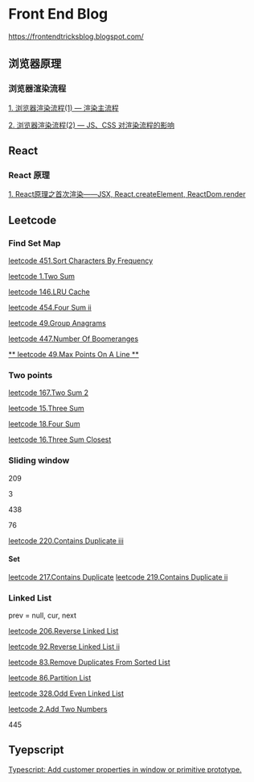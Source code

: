 # Front End Blog 
https://frontendtricksblog.blogspot.com/  

## 浏览器原理
### 浏览器渲染流程 
[1. 浏览器渲染流程(1) — 渲染主流程](https://github.com/Terence-Cheng/Frontend_Blog/issues/2)

[2. 浏览器渲染流程(2) — JS、CSS 对渲染流程的影响](https://github.com/Terence-Cheng/Frontend_Blog/issues/3)



## React
### React 原理
[1. React原理之首次渲染——JSX, React.createElement, ReactDom.render](https://github.com/Terence-Cheng/Frontend_Blog/issues/4)

## Leetcode

### Find Set Map
[leetcode 451.Sort Characters By Frequency](https://github.com/Terence-Cheng/Frontend_Blog/issues/5)

[leetcode 1.Two Sum](https://github.com/Terence-Cheng/Frontend_Blog/issues/6)

[leetcode 146.LRU Cache](https://github.com/Terence-Cheng/Frontend_Blog/issues/7)

[leetcode 454.Four Sum ii](https://github.com/Terence-Cheng/Frontend_Blog/blob/main/leetcode/454.4-sum-ii.ts)

[leetcode 49.Group Anagrams](https://github.com/Terence-Cheng/Frontend_Blog/blob/main/leetcode/49.group-anagrams.ts)

[leetcode 447.Number Of Boomeranges](https://github.com/Terence-Cheng/Frontend_Blog/issues/10)

[** leetcode 49.Max Points On A Line **](https://github.com/Terence-Cheng/Frontend_Blog/blob/main/leetcode/149.max-points-on-a-line.ts)

### Two points
[leetcode 167.Two Sum 2](https://github.com/Terence-Cheng/Frontend_Blog/blob/main/leetcode/167.two-sum-ii-input-array-is-sorted.ts)

[leetcode 15.Three Sum](https://github.com/Terence-Cheng/Frontend_Blog/blob/main/leetcode/15.3-sum.ts)

[leetcode 18.Four Sum](https://github.com/Terence-Cheng/Frontend_Blog/blob/main/leetcode/18.4-sum.ts)

[leetcode 16.Three Sum Closest](https://github.com/Terence-Cheng/Frontend_Blog/blob/main/leetcode/16.3-sum-closest.ts)

### Sliding window
209

3

438

76

[leetcode 220.Contains Duplicate iii](https://github.com/Terence-Cheng/Frontend_Blog/blob/main/leetcode/220.contains-duplicate-iii.ts)

#### Set
[leetcode 217.Contains Duplicate](https://github.com/Terence-Cheng/Frontend_Blog/blob/main/leetcode/217.contains-duplicate.ts)
[leetcode 219.Contains Duplicate ii](https://github.com/Terence-Cheng/Frontend_Blog/blob/main/leetcode/219.contains-duplicate-ii.ts)

### Linked List
prev = null, cur, next

[leetcode 206.Reverse Linked List](https://github.com/Terence-Cheng/Frontend_Blog/blob/main/leetcode/206.reverse-linked-list.ts)

[leetcode 92.Reverse Linked List ii](https://github.com/Terence-Cheng/Frontend_Blog/blob/main/leetcode/92.reverse-linked-list-ii.ts)

[leetcode 83.Remove Duplicates From Sorted List](https://github.com/Terence-Cheng/Frontend_Blog/blob/main/leetcode/83.remove-duplicates-from-sorted-list.ts)

[leetcode 86.Partition List](https://github.com/Terence-Cheng/Frontend_Blog/blob/main/leetcode/86.partition-list.ts)

[leetcode 328.Odd Even Linked List](https://github.com/Terence-Cheng/Frontend_Blog/blob/main/leetcode/328.odd-even-linked-list.ts)

[leetcode 2.Add Two Numbers](https://github.com/Terence-Cheng/Frontend_Blog/blob/main/leetcode/2.add-two-numbers.ts)

445

## Tyepscript

[Typescript: Add customer properties in window or primitive prototype.](https://github.com/Terence-Cheng/Frontend_Blog/issues/9)
